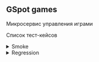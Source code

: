 ## GSpot games
Микросервис управления играми

Список тест-кейсов

<details>
<summary>Smoke</summary>

[Test case example](https://github.com/Victor-Ch-QA/GSpot_documentation/blob/main/games/community/test_case_example.md)
</details>


<details>
<summary>Regression</summary>

[Test case example](https://github.com/Victor-Ch-QA/GSpot_documentation/blob/main/games/community/test_case_example.md)

</details>
